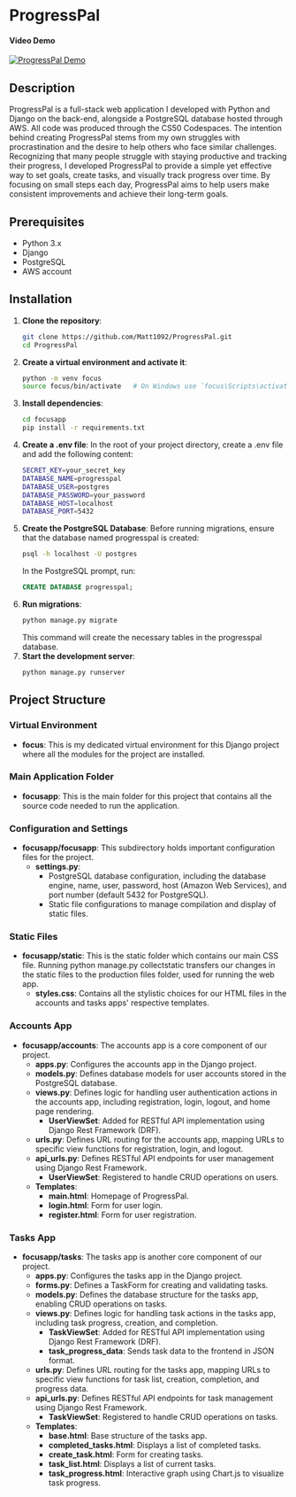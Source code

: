 # ProgressPal

#### Video Demo
[![ProgressPal Demo](https://img.youtube.com/vi/k3J9H_JxUsM/0.jpg)](https://youtu.be/k3J9H_JxUsM)

## Description
ProgressPal is a full-stack web application I developed with Python and Django on the back-end, alongside a PostgreSQL database hosted through AWS. All code was produced through the CS50 Codespaces.
The intention behind creating ProgressPal stems from my own struggles with procrastination and the desire to help others who face similar challenges. Recognizing that many people struggle with staying productive and tracking their progress, I developed ProgressPal to provide a simple yet effective way to set goals, create tasks, and visually track progress over time. By focusing on small steps each day, ProgressPal aims to help users make consistent improvements and achieve their long-term goals.

## Prerequisites
- Python 3.x
- Django
- PostgreSQL
- AWS account

## Installation
1. **Clone the repository**:
   ```bash
   git clone https://github.com/Matt1092/ProgressPal.git
   cd ProgressPal
   ```
2. **Create a virtual environment and activate it**:
   ```bash
   python -m venv focus
   source focus/bin/activate   # On Windows use `focus\Scripts\activate`
   ```
3. **Install dependencies**:
   ```bash
   cd focusapp
   pip install -r requirements.txt
   ```
4. **Create a .env file**:
   In the root of your project directory, create a .env file and add the following content:
   ```bash
   SECRET_KEY=your_secret_key
   DATABASE_NAME=progresspal
   DATABASE_USER=postgres
   DATABASE_PASSWORD=your_password
   DATABASE_HOST=localhost
   DATABASE_PORT=5432
   ```
5. **Create the PostgreSQL Database**:
   Before running migrations, ensure that the database named progresspal is created:
   ```bash
   psql -h localhost -U postgres
   ```
   In the PostgreSQL prompt, run:
   ```sql
   CREATE DATABASE progresspal;
   ```
6. **Run migrations**:
   ```bash
   python manage.py migrate
   ```
   This command will create the necessary tables in the progresspal database.
7. **Start the development server**:
   ```bash
   python manage.py runserver
   ```

## Project Structure
### Virtual Environment
- **focus**: This is my dedicated virtual environment for this Django project where all the modules for the project are installed.
### Main Application Folder
- **focusapp**: This is the main folder for this project that contains all the source code needed to run the application.
### Configuration and Settings
- **focusapp/focusapp**: This subdirectory holds important configuration files for the project.
  + **settings.py**:
       + PostgreSQL database configuration, including the database engine, name, user, password, host (Amazon Web Services), and port number (default 5432 for PostgreSQL).
       + Static file configurations to manage compilation and display of static files.
### Static Files
- **focusapp/static**: This is the static folder which contains our main CSS file. Running python manage.py collectstatic transfers our changes in the static files to the production files folder, used for running the web app.
     + **styles.css**: Contains all the stylistic choices for our HTML files in the accounts and tasks apps' respective templates.
### Accounts App
- **focusapp/accounts**: The accounts app is a core component of our project.
     + **apps.py**: Configures the accounts app in the Django project.
     + **models.py**: Defines database models for user accounts stored in the PostgreSQL database.
     + **views.py**: Defines logic for handling user authentication actions in the accounts app, including registration, login, logout, and home page rendering.
          + **UserViewSet**: Added for RESTful API implementation using Django Rest Framework (DRF).
     + **urls.py**: Defines URL routing for the accounts app, mapping URLs to specific view functions for registration, login, and logout.
     + **api_urls.py**: Defines RESTful API endpoints for user management using Django Rest Framework.
          + **UserViewSet**: Registered to handle CRUD operations on users.
     + **Templates**:
          + **main.html**: Homepage of ProgressPal.
          + **login.html**: Form for user login.
          + **register.html**: Form for user registration.
### Tasks App
- **focusapp/tasks**: The tasks app is another core component of our project.
     + **apps.py**: Configures the tasks app in the Django project.
     + **forms.py**: Defines a TaskForm for creating and validating tasks.
     + **models.py**: Defines the database structure for the tasks app, enabling CRUD operations on tasks.
     + **views.py**: Defines logic for handling task actions in the tasks app, including task progress, creation, and completion.
          + **TaskViewSet**: Added for RESTful API implementation using Django Rest Framework (DRF).
          + **task_progress_data**: Sends task data to the frontend in JSON format.
     + **urls.py**: Defines URL routing for the tasks app, mapping URLs to specific view functions for task list, creation, completion, and progress data.
     + **api_urls.py**: Defines RESTful API endpoints for task management using Django Rest Framework.
          + **TaskViewSet**: Registered to handle CRUD operations on tasks.
     + **Templates**:
          + **base.html**: Base structure of the tasks app.
          + **completed_tasks.html**: Displays a list of completed tasks.
          + **create_task.html**: Form for creating tasks.
          + **task_list.html**: Displays a list of current tasks.
          + **task_progress.html**: Interactive graph using Chart.js to visualize task progress.
